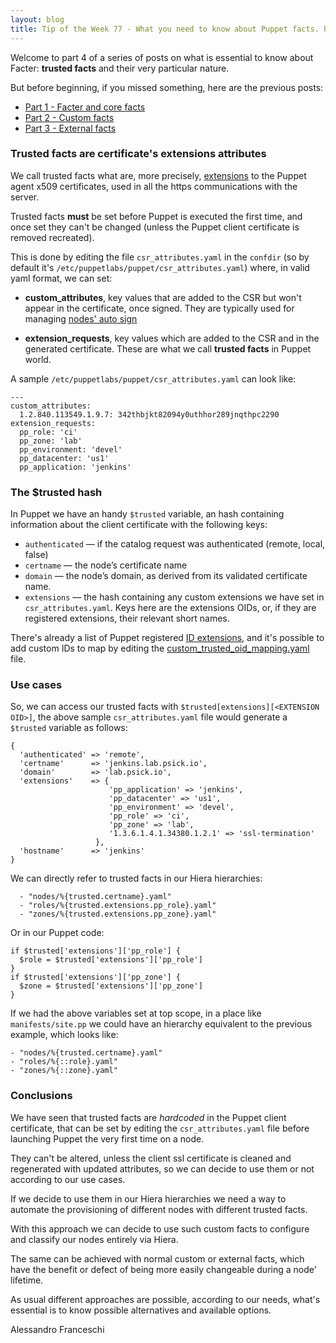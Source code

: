 ```yaml
---
layout: blog
title: Tip of the Week 77 - What you need to know about Puppet facts. Part 4 - Trusted facts
---
```


Welcome to part 4 of a series of posts on what is essential to know about Facter: **trusted facts** and their very particular nature.

But before beginning, if you missed something, here are the previous posts:
- [Part 1 - Facter and core facts](https://www.example42.com/2018/05/28/what-you-need-to-know-about-puppet-facts-part-1-core_facts/)
- [Part 2 - Custom facts](https://www.example42.com/2018/06/04/what-you-need-to-know-about-puppet-facts-part-2-custom_facts/)
- [Part 3 - External facts](https://www.example42.com/2018/06/11/what-you-need-to-know-about-puppet-facts-part-3-external_facts/)


### Trusted facts are certificate's extensions attributes

We call trusted facts what are, more precisely, [extensions](https://puppet.com/docs/puppet/5.3/ssl_attributes_extensions.html) to the Puppet agent x509 certificates, used in all the https communications with the server.

Trusted facts **must** be set before Puppet is executed the first time, and once set they can't be changed (unless the Puppet client certificate is removed recreated).

This is done by editing the file ```csr_attributes.yaml``` in the ```confdir``` (so by default it's ```/etc/puppetlabs/puppet/csr_attributes.yaml```) where, in valid yaml format, we can set:

- **custom_attributes**, key values that are added to the CSR but won't appear in the certificate, once signed.
They are typically used for managing [nodes' auto sign](https://puppet.com/docs/puppet/5.3/ssl_autosign.html)

- **extension_requests**, key values which are added to the CSR and in the generated certificate. These are what we call **trusted facts** in Puppet world.

A sample ```/etc/puppetlabs/puppet/csr_attributes.yaml``` can look like:

    ---
    custom_attributes:
      1.2.840.113549.1.9.7: 342thbjkt82094y0uthhor289jnqthpc2290  
    extension_requests:
      pp_role: 'ci'
      pp_zone: 'lab'
      pp_environment: 'devel'
      pp_datacenter: 'us1'
      pp_application: 'jenkins'


### The $trusted hash

In Puppet we have an handy ```$trusted``` variable, an hash containing information about the client certificate with the following keys:

- ```authenticated``` — if the catalog request was authenticated (remote, local, false)
- ```certname``` — the node’s certificate name
- ```domain``` — the node’s domain, as derived from its validated certificate name.
- ```extensions``` — the hash containing any custom extensions we have set in ```csr_attributes.yaml```. Keys here are the extensions OIDs, or, if they are registered extensions, their relevant short names.

There's already a list of Puppet registered [ID extensions](https://puppet.com/docs/puppet/5.3/ssl_attributes_extensions.html#puppet-specific-registered-ids), and it's possible to add custom IDs to map by editing the [custom_trusted_oid_mapping.yaml](https://puppet.com/docs/puppet/5.3/config_file_oid_map.html) file.

### Use cases

So, we can access our trusted facts with ```$trusted[extensions][<EXTENSION OID>]```, the above sample ```csr_attributes.yaml``` file would generate a ```$trusted``` variable as follows:

    {
      'authenticated' => 'remote',
      'certname'      => 'jenkins.lab.psick.io',
      'domain'        => 'lab.psick.io',
      'extensions'    => {
                          'pp_application' => 'jenkins',
                          'pp_datacenter' => 'us1',
                          'pp_environment' => 'devel',
                          'pp_role' => 'ci',
                          'pp_zone' => 'lab',
                          '1.3.6.1.4.1.34380.1.2.1' => 'ssl-termination'
                       },
      'hostname'      => 'jenkins'
    }

We can directly refer to trusted facts in our Hiera hierarchies:

      - "nodes/%{trusted.certname}.yaml"
      - "roles/%{trusted.extensions.pp_role}.yaml"
      - "zones/%{trusted.extensions.pp_zone}.yaml"

Or in our Puppet code:

    if $trusted['extensions']['pp_role'] {
      $role = $trusted['extensions']['pp_role']
    }
    if $trusted['extensions']['pp_zone'] {
      $zone = $trusted['extensions']['pp_zone']
    }

If we had the above variables set at top scope, in a place like ```manifests/site.pp``` we could have an hierarchy equivalent to the previous example, which looks like:

    - "nodes/%{trusted.certname}.yaml"
    - "roles/%{::role}.yaml"
    - "zones/%{::zone}.yaml"

### Conclusions

We have seen that trusted facts are *hardcoded* in the Puppet client certificate, that can be set by editing the ```csr_attributes.yaml``` file before launching Puppet the very first time on a node.

They can't be altered, unless the client ssl certificate is cleaned and regenerated with updated attributes, so we can decide to use them or not according to our use cases.

If we decide to use them in our Hiera hierarchies we need a way to automate the provisioning of different nodes with different trusted facts.

With this approach we can decide to use such custom facts to configure and classify our nodes entirely via Hiera.

The same can be achieved with normal custom or external facts, which have the benefit or defect of being more easily changeable during a node' lifetime.

As usual different approaches are possible, according to our needs, what's essential is to know possible alternatives and available options.

Alessandro Franceschi
